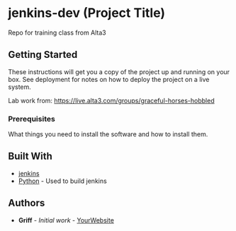 # jenkins-dev (Project Title)
Repo for training class from Alta3

## Getting Started
 
These instructions will get you a copy of the project up and running on your box.
See deployment for notes on how to deploy the project on a live system.

Lab work from: https://live.alta3.com/groups/graceful-horses-hobbled
 
### Prerequisites
 
What things you need to install the software and how to install them.
 
         
## Built With
 
* [jenkins](https://www.jenkins.com/)
* [Python](https://www.python.org/) - Used to build jenkins
         
## Authors
 
* **Griff** - *Initial work* - [YourWebsite](https://example.com/)
